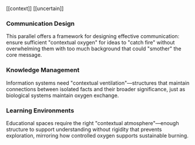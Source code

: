 [[context]] [[uncertain]] 

### Communication Design

This parallel offers a framework for designing effective communication: ensure sufficient "contextual oxygen" for ideas to "catch fire" without overwhelming them with too much background that could "smother" the core message.

### Knowledge Management

Information systems need "contextual ventilation"—structures that maintain connections between isolated facts and their broader significance, just as biological systems maintain oxygen exchange.

### Learning Environments

Educational spaces require the right "contextual atmosphere"—enough structure to support understanding without rigidity that prevents exploration, mirroring how controlled oxygen supports sustainable burning.